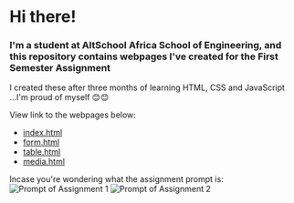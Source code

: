 # Hi there!
### I'm a student at AltSchool Africa School of Engineering, and this repository contains webpages I've created for the First Semester Assignment
I created these after three months of learning HTML, CSS and JavaScript ...I'm proud of myself 😊😊

View link to the webpages below:
- [index.html](https://adebayo-a-oreolwa.netlify.app/)
- [form.html](https://adebayo-a-oreolwa.netlify.app/form)
- [table.html](https://adebayo-a-oreolwa.netlify.app/table)
- [media.html](https://adebayo-a-oreolwa.netlify.app/media)

Incase you're wondering what the assignment prompt is:
![Prompt of Assignment 1](https://i.postimg.cc/Sxz1yjqR/assignment-1.jpg)
![Prompt of Assignment 2](https://i.postimg.cc/TPM7hGY9/assignment-2.jpg)
